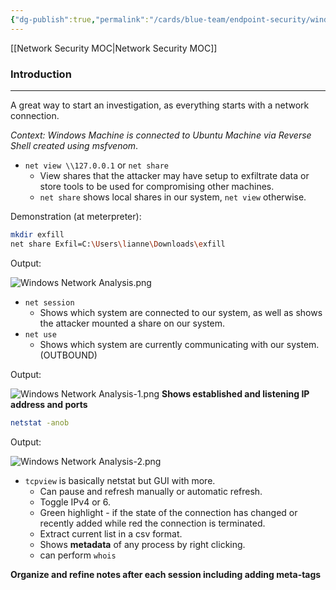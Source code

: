 ```yaml
---
{"dg-publish":true,"permalink":"/cards/blue-team/endpoint-security/windows-network-analysis/"}
---
```


[[Network Security MOC\|Network Security MOC]]
### Introduction
---
A great way to start an investigation, as everything starts with a network connection.

_Context: Windows Machine is connected to Ubuntu Machine via Reverse Shell created using msfvenom_.

- `net view \\127.0.0.1` or `net share`
	- View shares that the attacker may have setup to exfiltrate data or store tools to be used for compromising other machines.
	- `net share` shows local shares in our system, `net view` otherwise.

Demonstration (at meterpreter):

```bash
mkdir exfill
net share Exfil=C:\Users\lianne\Downloads\exfill
```

Output:

![Windows Network Analysis.png](/img/user/cards/blue-team/endpoint-security/images/Windows%20Network%20Analysis.png)
- `net session`
	- Shows which system are connected to our system, as well as shows the attacker mounted a share on our system.
- `net use`
	- Shows which system are currently communicating with our system. (OUTBOUND)

Output:

![Windows Network Analysis-1.png](/img/user/cards/blue-team/endpoint-security/images/Windows%20Network%20Analysis-1.png)
**Shows established and listening IP address and ports**

```bash
netstat -anob
```

Output:

![Windows Network Analysis-2.png](/img/user/cards/blue-team/endpoint-security/images/Windows%20Network%20Analysis-2.png)
- `tcpview` is basically netstat but GUI with more.
	- Can pause and refresh manually or automatic refresh.
	- Toggle IPv4 or 6.
	- Green highlight - if the state of the connection has changed or recently added while red the connection is terminated.
	- Extract current list in a csv format.
	- Shows **metadata** of any process by right clicking.
	- can perform `whois`

**Organize and refine notes after each session including adding meta-tags**

